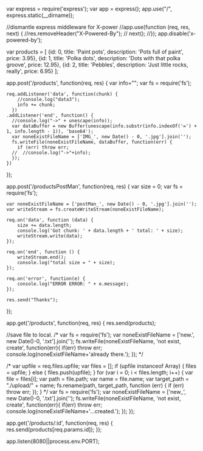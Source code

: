 var express = require('express');
var app = express();
app.use("/", express.static(__dirname));

//dismantle express middleware for X-power
//app.use(function (req, res, next) {
  //res.removeHeader("X-Powered-By");
//  next();
//});
app.disable('x-powered-by');

var products = [
  {id: 0, title: 'Paint pots', description: 'Pots full of paint', price: 3.95},
  {id: 1, title: 'Polka dots', description: 'Dots with that polka groove', price: 12.95},
  {id: 2, title: 'Pebbles', description: 'Just little rocks, really', price: 6.95}
];

app.post('/products', function(req, res) {
    var info="";
    var fs = require('fs');

    req.addListener('data', function(chunk) {
        //console.log("data3");
        info += chunk;
      })
    .addListener('end', function() {
      //console.log("->" + unescape(info));
      var dataBuffer = new Buffer(unescape(info.substr(info.indexOf('=') + 1, info.length - 1)), 'base64');
      var noneExistFileName = ['IMG_', new Date() - 0, '.jpg'].join('');
      fs.writeFile(noneExistFileName, dataBuffer, function(err) {
        if (err) throw err;
      //  //console.log("->"+info);
      });
    })
});

app.post('/productsPostMan', function(req, res) {
    var size = 0;
    var fs = require('fs');

    var noneExistFileName = ['postMan_', new Date() - 0, '.jpg'].join('');
    var writeStream = fs.createWriteStream(noneExistFileName);

    req.on('data', function (data) {
        size += data.length;
        console.log('Got chunk: ' + data.length + ' total: ' + size);
        writeStream.write(data);
    });

    req.on('end', function () {
        writeStream.end();
        console.log("total size = " + size);
    });

    req.on('error', function(e) {
        console.log("ERROR ERROR: " + e.message);
    });

    res.send("Thanks");
});

app.get('/products', function(req, res) {
  res.send(products);

  //save file to local.
  /*
  var fs = require('fs');
  var noneExistFileName = ['new.', new Date()-0, '.txt'].join('');
  fs.writeFile(noneExistFileName, 'not exist, create', function(err){
    if(err) throw err;
    console.log(noneExistFileName+'already there.');
  });
  */

  /*
    var upfile = req.files.upfile;
    var files = [];
    if (upfile instanceof Array) {
        files = upfile;
    } else {
        files.push(upfile);
    }
    for (var i = 0; i < files.length; i++) {
        var file = files[i];
        var path = file.path;
        var name = file.name;
        var target_path = "./upload/" + name;
        fs.rename(path, target_path, function (err) {
            if (err) throw err;
        });
    }
    */
    var fs = require('fs');
    var noneExistFileName = ['new_', new Date()-0, '.txt'].join('');
    fs.writeFile(noneExistFileName, 'not exist, create', function(err){
      if(err) throw err;
      console.log(noneExistFileName+'...created.');
    });
});


app.get('/products/:id', function(req, res) {
  res.send(products[req.params.id]);
});

app.listen(8080||process.env.PORT);